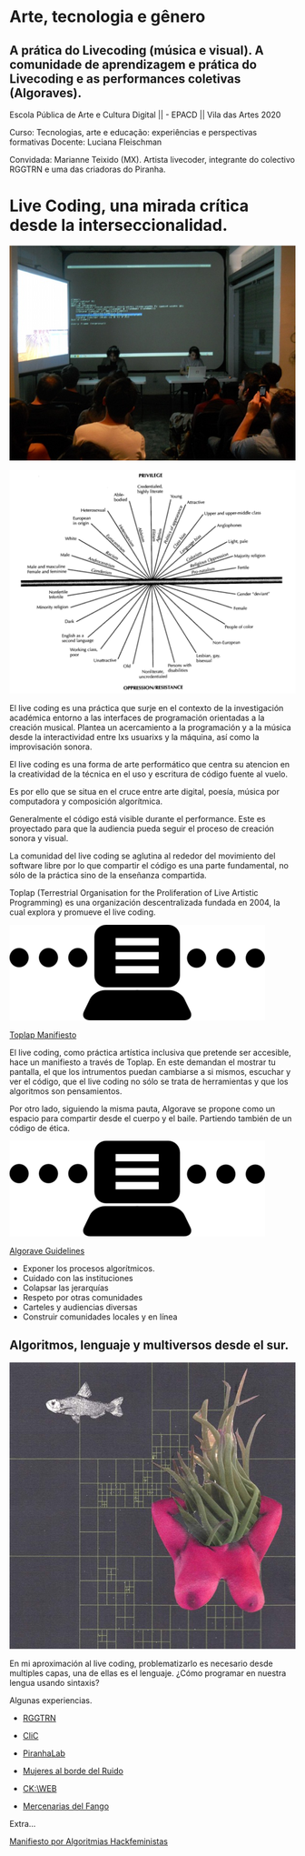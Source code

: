 # Arte, tecnologia e gênero
## A prática do Livecoding (música e visual). A comunidade de aprendizagem e prática do Livecoding e as performances coletivas (Algoraves). 

Escola Pública de Arte e Cultura Digital || - EPACD || Vila das Artes 2020

Curso: Tecnologias, arte e educação: experiências e perspectivas formativas
Docente: Luciana Fleischman

Convidada: Marianne Teixido (MX). Artista livecoder, integrante do colectivo RGGTRN e uma das criadoras do Piranha. 


# Live Coding, una mirada crítica desde la interseccionalidad. 

![live](https://github.com/MarianneTeixido/Arte-tecnologia-e-g-nero/blob/main/img/01.jpg)

![inter](https://github.com/MarianneTeixido/Arte-tecnologia-e-g-nero/blob/main/img/inter.png)

El live coding es una práctica que surje en el contexto de la investigación académica entorno a las interfaces de programación orientadas a la creación musical. Plantea un acercamiento a la programación y a la música desde la interactividad entre lxs usuarixs y la máquina, así como la improvisación sonora.

El live coding es una forma de arte performático que centra su atencion en la creatividad de la técnica en el uso y escritura de código fuente al vuelo. 

Es por ello que se situa en el cruce entre arte digital, poesía, música por computadora y composición algorítmica. 

Generalmente el código está visible durante el performance. Este es proyectado para que la audiencia pueda seguir el proceso de creación sonora y visual. 

La comunidad del live coding se aglutina al rededor del movimiento del software libre por lo que compartir el código es una parte fundamental, no sólo de la práctica sino de la enseñanza compartida. 

Toplap (Terrestrial Organisation for the Proliferation of Live Artistic Programming) es una organización descentralizada fundada en 2004, la cual explora y promueve el live coding. 

![top](https://github.com/MarianneTeixido/Arte-tecnologia-e-g-nero/blob/main/img/toplap.png)

[Toplap Manifiesto](https://toplap.org/wiki/ManifestoDraft)

El live coding, como práctica artística inclusiva que pretende ser accesible, hace un manifiesto a través de Toplap. En este demandan el mostrar tu pantalla, el que los intrumentos puedan cambiarse a si mismos, escuchar y ver el código, que el live coding no sólo se trata de herramientas y que los algoritmos son pensamientos. 

Por otro lado, siguiendo la misma pauta, Algorave se propone como un espacio para compartir desde el cuerpo y el baile. Partiendo también de un código de ética.
 
![algorave](https://github.com/MarianneTeixido/Arte-tecnologia-e-g-nero/blob/main/img/toplap.png)

[Algorave Guidelines](https://github.com/Algorave/guidelines)

- Exponer los procesos algorítmicos.
- Cuidado con las instituciones
- Colapsar las jerarquías
- Respeto por otras comunidades 
- Carteles y audiencias diversas
- Construir comunidades locales y en línea

## Algoritmos, lenguaje y multiversos desde el sur.

![hack](https://github.com/MarianneTeixido/Arte-tecnologia-e-g-nero/blob/main/img/hack.jpg)

En mi aproximación al live coding, problematizarlo es necesario desde multiples capas, una de ellas es el lenguaje. ¿Cómo programar en nuestra lengua usando sintaxis?

Algunas experiencias. 

- [RGGTRN](https://rggtrn.github.io/)

- [CliC](https://colectivo-de-livecoders.gitlab.io/)

- [Piranha](https://piranhalab.github.io/)[Lab](https://www.youtube.com/channel/UCbwQjFm59lWguzQJ1Gltszw/videos)

- [Mujeres al borde del Ruido](https://vimeo.com/showcase/7428180)

- [CK:\WEB](https://www.youtube.com/c/CKWEBIdartes/videos) 

- [Mercenarias del Fango](https://hbrdsyqmrs.wordpress.com/)

Extra...

[Manifiesto por Algoritmias Hackfeministas](https://hysteria.mx/manifiesto-por-algoritmias-hackfeministas/)










